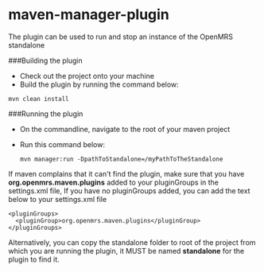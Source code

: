maven-manager-plugin
====================

The plugin can be used to run and stop an instance of the OpenMRS standalone

###Building the plugin
 * Check out the project onto your machine 
 * Build the plugin by running the command below: 
 
  ``` 
  mvn clean install
  ```


###Running the plugin
* On the commandline, navigate to the root of your maven project
* Run this command below: 
  
  ```
  mvn manager:run -DpathToStandalone=/myPathToTheStandalone
  ```

If maven complains that it can't find the plugin, make sure that you have **org.openmrs.maven.plugins** added to your pluginGroups in the settings.xml file, If you have no pluginGroups added, you can add the text below to your settings.xml file

```
<pluginGroups>
  <pluginGroup>org.openmrs.maven.plugins</pluginGroup>
</pluginGroups>
```

Alternatively, you can copy the standalone folder to root of the project from which you are running the plugin, it MUST be named **standalone** for the plugin to find it. 
